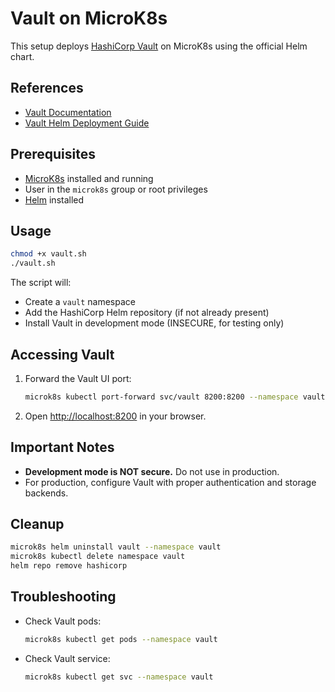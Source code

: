 # Vault on MicroK8s

This setup deploys [HashiCorp Vault](https://github.com/hashicorp/vault) on MicroK8s using the official Helm chart.

## References

- [Vault Documentation](https://developer.hashicorp.com/vault)
- [Vault Helm Deployment Guide](https://developer.hashicorp.com/vault/docs/deploy/kubernetes/helm)

## Prerequisites

- [MicroK8s](https://microk8s.io/) installed and running
- User in the `microk8s` group or root privileges
- [Helm](https://helm.sh/) installed

## Usage

```bash
chmod +x vault.sh
./vault.sh
```

The script will:
- Create a `vault` namespace
- Add the HashiCorp Helm repository (if not already present)
- Install Vault in development mode (INSECURE, for testing only)

## Accessing Vault

1. Forward the Vault UI port:
    ```bash
    microk8s kubectl port-forward svc/vault 8200:8200 --namespace vault
    ```
2. Open [http://localhost:8200](http://localhost:8200) in your browser.

## Important Notes

- **Development mode is NOT secure.** Do not use in production.
- For production, configure Vault with proper authentication and storage backends.

## Cleanup

```bash
microk8s helm uninstall vault --namespace vault
microk8s kubectl delete namespace vault
helm repo remove hashicorp
```

## Troubleshooting

- Check Vault pods:
  ```bash
  microk8s kubectl get pods --namespace vault
  ```
- Check Vault service:
  ```bash
  microk8s kubectl get svc --namespace vault
  ```



